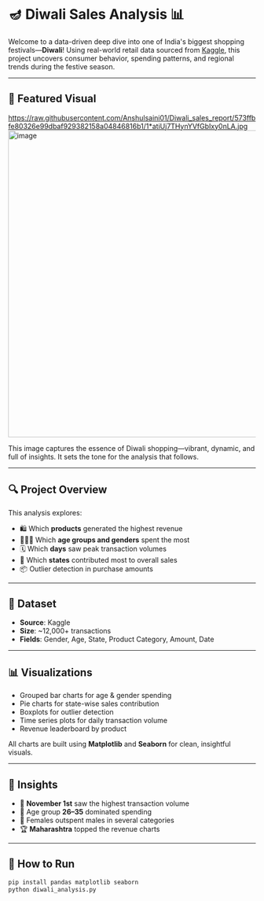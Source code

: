 # 🪔 Diwali Sales Analysis 📊

Welcome to a data-driven deep dive into one of India's biggest shopping festivals—**Diwali**! Using real-world retail data sourced from [Kaggle](https://www.kaggle.com/), this project uncovers consumer behavior, spending patterns, and regional trends during the festive season.

---

## 🌠 Featured Visual

https://raw.githubusercontent.com/Anshulsaini01/Diwali_sales_report/573ffbfe80326e99dbaf929382158a04846816b1/1*atiUj7THynYVfGbIxy0nLA.jpg<img width="1024" height="624" alt="image" src="https://github.com/user-attachments/assets/95e0ba2c-9600-4f79-85e0-3fb7cdcd696e" />


This image captures the essence of Diwali shopping—vibrant, dynamic, and full of insights. It sets the tone for the analysis that follows.

---

## 🔍 Project Overview

This analysis explores:
- 🛍️ Which **products** generated the highest revenue
- 🧑‍🤝‍🧑 Which **age groups and genders** spent the most
- 🗓️ Which **days** saw peak transaction volumes
- 📍 Which **states** contributed most to overall sales
- 📦 Outlier detection in purchase amounts

---

## 📁 Dataset

- **Source**: Kaggle  
- **Size**: ~12,000+ transactions  
- **Fields**: Gender, Age, State, Product Category, Amount, Date

---

## 📊 Visualizations

- Grouped bar charts for age & gender spending
- Pie charts for state-wise sales contribution
- Boxplots for outlier detection
- Time series plots for daily transaction volume
- Revenue leaderboard by product

All charts are built using **Matplotlib** and **Seaborn** for clean, insightful visuals.

---

## 🧠 Insights

- 🎯 **November 1st** saw the highest transaction volume
- 🧓 Age group **26–35** dominated spending
- 👩 Females outspent males in several categories
- 🏆 **Maharashtra** topped the revenue charts

---

## 🚀 How to Run

```bash
pip install pandas matplotlib seaborn
python diwali_analysis.py
